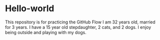# Hello-world
This repository is for practicing the GitHub Flow
I am 32 years old, married for 3 years. I have a 15 year old stepdaughter, 2 cats, and 2 dogs. I enjoy being outside and playing with my dogs.
